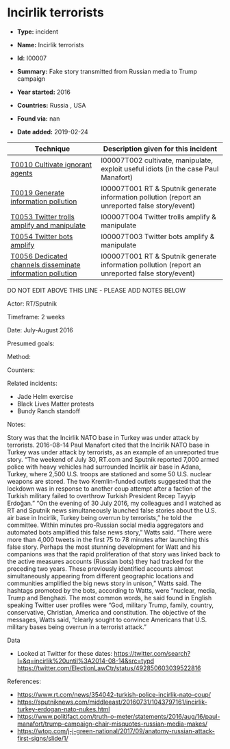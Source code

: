 # Incirlik terrorists

* **Type:** incident

* **Name:** Incirlik terrorists

* **Id:** I00007

* **Summary:** Fake story transmitted from Russian media to Trump campaign

* **Year started:** 2016

* **Countries:** Russia , USA

* **Found via:** nan

* **Date added:** 2019-02-24
 

| Technique | Description given for this incident |
| --------- | ------------------------- |
| [T0010 Cultivate ignorant agents](../techniques/T0010.md) | I00007T002 cultivate, manipulate, exploit useful idiots (in the case Paul Manafort) |
| [T0019 Generate information pollution](../techniques/T0019.md) | I00007T001 RT & Sputnik generate information pollution (report an unreported false story/event) |
| [T0053 Twitter trolls amplify and manipulate](../techniques/T0053.md) | I00007T004 Twitter trolls amplify & manipulate |
| [T0054 Twitter bots amplify](../techniques/T0054.md) | I00007T003 Twitter bots amplify & manipulate |
| [T0056 Dedicated channels disseminate information pollution](../techniques/T0056.md) | I00007T001 RT & Sputnik generate information pollution (report an unreported false story/event) |

DO NOT EDIT ABOVE THIS LINE - PLEASE ADD NOTES BELOW

Actor: RT/Sputnik

Timeframe: 2 weeks

Date: July-August 2016

Presumed goals: 

Method: 

Counters: 

Related incidents:  

* Jade Helm exercise
* Black Lives Matter protests
* Bundy Ranch standoff

Notes:

Story was that the Incirlik NATO base in Turkey was under attack by terrorists. 
2016-08-14 Paul Manafort cited that the Incirlik NATO base in Turkey was under attack by terrorists, as an example of an unreported true story. 
“The weekend of July 30, RT.com and Sputnik reported 7,000 armed police with heavy vehicles had surrounded Incirlik air base in Adana, Turkey, where 2,500 U.S. troops are stationed and some 50 U.S. nuclear weapons are stored. The two Kremlin-funded outlets suggested that the lockdown was in response to another coup attempt after a faction of the Turkish military failed to overthrow Turkish President Recep Tayyip Erdoğan.”
“On the evening of 30 July 2016, my colleagues and I watched as RT and Sputnik news simultaneously launched false stories about the U.S. air base in Incirlik, Turkey being overrun by terrorists,” he told the committee. Within minutes pro-Russian social media aggregators and automated bots amplified this false news story,” Watts said. “There were more than 4,000 tweets in the first 75 to 78 minutes after launching this false story. Perhaps the most stunning development for Watt and his companions was that the rapid proliferation of that story was linked back to the active measures accounts (Russian bots) they had tracked for the preceding two years. These previously identified accounts almost simultaneously appearing from different geographic locations and communities amplified the big news story in unison,” Watts said. The hashtags promoted by the bots, according to Watts, were “nuclear, media, Trump and Benghazi. The most common words, he said found in English speaking Twitter user profiles were “God, military Trump, family, country, conservative, Christian, America and constitution. The objective of the messages, Watts said, “clearly sought to convince Americans that U.S. military bases being overrun in a terrorist attack.”

Data

* Looked at Twitter for these dates: https://twitter.com/search?l=&q=incirlik%20until%3A2014-08-14&src=typd
https://twitter.com/ElectionLawCtr/status/492850603039522816


References: 
* https://www.rt.com/news/354042-turkish-police-incirlik-nato-coup/
* https://sputniknews.com/middleeast/20160731/1043797161/incirlik-turkey-erdogan-nato-nukes.html
* https://www.politifact.com/truth-o-meter/statements/2016/aug/16/paul-manafort/trump-campaign-chair-misquotes-russian-media-makes/
* https://wtop.com/j-j-green-national/2017/09/anatomy-russian-attack-first-signs/slide/1/ 
